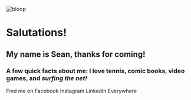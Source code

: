 ![bloop](https://media.licdn.com/mpr/mpr/shrinknp_200_200/AAEAAQAAAAAAAAK8AAAAJGMxNmNmNDQxLWI2ZjAtNDFmOC1iOWY5LTI5YThkOWRlNGU5MQ.jpg)

# Salutations!

## My name is Sean, thanks for coming!

### A few quick facts about me: I love tennis, comic books, video games, and *surfing the net!*

Find me on 
Facebook
Instagram
LinkedIn
Everywhere
